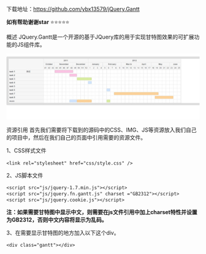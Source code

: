 下载地址：https://github.com/ybx13579/jQuery.Gantt


**如有帮助谢谢star**   :star::star::star::star::star:


概述
     JQuery.Gantt是一个开源的基于JQuery库的用于实现甘特图效果的可扩展功能的JS组件库。

<img src="show/1.jpg" />


资源引用
     首先我们需要将下载到的源码中的CSS、IMG、JS等资源放入我们自己的项目中，然后在我们自己的页面中引用需要的资源文件。
     
     
1、CSS样式文件

`<link rel="stylesheet" href="css/style.css" />`


2、JS脚本文件

```
<script src="js/jquery-1.7.min.js"></script>
<script src="js/jquery.fn.gantt.js" charset ="GB2312"></script>
<script src="js/jquery.cookie.js"></script>
```

**注：如果需要甘特图中显示中文，则需要在js文件引用中加上charset特性并设置为GB2312，否则中文内容将显示为乱码。**

3、在需要显示甘特图的地方加入以下这个div。

```
<div class="gantt"></div>
```








